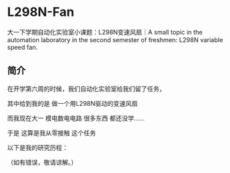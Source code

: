 # L298N-Fan
大一下学期自动化实验室小课题：L298N变速风扇｜A small topic in the automation laboratory in the second semester of freshmen: L298N variable speed fan.

## 简介
在开学第六周的时候，我们自动化实验室给我们留了任务，

其中给到我的是 做一个用L298N驱动的变速风扇

而我现在大一 模电数电电路 很多东西 都还没学......

于是 这算是我从零接触 这个任务

以下是我的研究历程：

（如有错误，敬请谅解。）
